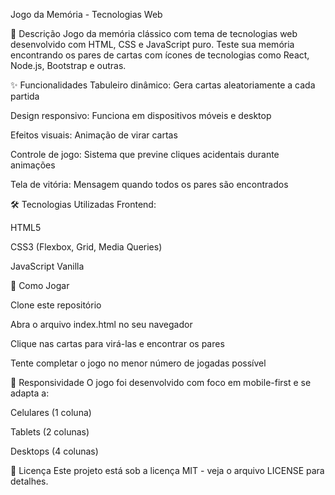 Jogo da Memória - Tecnologias Web

📝 Descrição
Jogo da memória clássico com tema de tecnologias web desenvolvido com HTML, CSS e JavaScript puro. Teste sua memória encontrando os pares de cartas com ícones de tecnologias como React, Node.js, Bootstrap e outras.

✨ Funcionalidades
Tabuleiro dinâmico: Gera cartas aleatoriamente a cada partida

Design responsivo: Funciona em dispositivos móveis e desktop

Efeitos visuais: Animação de virar cartas

Controle de jogo: Sistema que previne cliques acidentais durante animações

Tela de vitória: Mensagem quando todos os pares são encontrados

🛠️ Tecnologias Utilizadas
Frontend:

HTML5

CSS3 (Flexbox, Grid, Media Queries)

JavaScript Vanilla

🚀 Como Jogar

Clone este repositório

Abra o arquivo index.html no seu navegador

Clique nas cartas para virá-las e encontrar os pares

Tente completar o jogo no menor número de jogadas possível

📱 Responsividade
O jogo foi desenvolvido com foco em mobile-first e se adapta a:

Celulares (1 coluna)

Tablets (2 colunas)

Desktops (4 colunas)

📄 Licença
Este projeto está sob a licença MIT - veja o arquivo LICENSE para detalhes.
